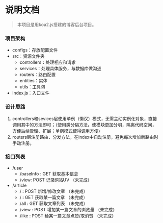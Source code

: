 # 说明文档

> 本项目是用koa2.js搭建的博客后台项目。

### 项目架构
- configs：存放配置文件
- src：资源文件夹
  - controllers：处理相应和请求
  - services：处理具体服务，与数据库做沟通
  - routers：路由配置
  - entities：实体
  - utils：工具包
- index.js：入口文件

### 设计思路
1. controllers和sevices层使用单例（懒汉）模式，无需主动实例化对象，直接调用其中的方法即可；（使用类分隔方法，使模块更加分明，隔离代码空间，方便后续管理、扩展；单例模式使得调用方便)
2. routers层注册路由、分发方法，在index中自动注册，避免每次增加新路由时手动注册。

### 接口列表

- /user
  - /baseInfo : GET 获取基本信息
  - /view: POST 记录网站UV （未完成）
- /article
  - / : POST 新增/修改文章 （未完成）
  - / : GET 获取某一篇文章 （未完成）
  - /all : GET 获取文章列表 （未完成）
  - /view : POST 增加某一篇文章的浏览量 （未完成）
  - /like : POST 给某一篇文章点赞/取消赞 （未完成）